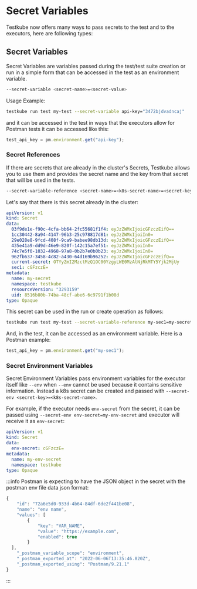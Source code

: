 # Secret Variables

Testkube now offers many ways to pass secrets to the test and to the executors, here are following types:

## Secret Variables

Secret Variables are variables passed during the test/test suite creation or run in a simple form that can be accessed in the test as an environment variable.

```sh
--secret-variable <secret-name>=<secret-value>
```

Usage Example:

```sh
testkube run test my-test --secret-variable api-key="3472bjdvadncaj"
```

and it can be accessed in the test in ways that the executors allow for Postman tests it can be accessed like this:

```js
test_api_key = pm.environment.get("api-key");
```

### Secret References

If there are secrets that are already in the cluster's Secrets, Testkube allows you to use them and provides the secret name and the key from that secret that will be used in the tests.

```sh
--secret-variable-reference <secret-name>=<k8s-secret-name>=<secret-key>
```

Let's say that there is this secret already in the cluster:

```yaml
apiVersion: v1
kind: Secret
data:
  03f9de1e-f90c-4cfa-bb64-2fc55681f1f4: eyJzZWMxIjoicGFzczEifQ==
  1cc30442-8a94-4147-96b3-25c978817d81: eyJzZWMxIjoiIn0=
  29e028e8-9fcd-408f-9ca9-babee98db13d: eyJzZWMxIjoicGFzczEifQ==
  435e41a9-dd9d-46e9-820f-142c15a7ef51: eyJzZWMxIjoiIn0=
  74c7e5f0-1032-4968-97a8-0b2b7e0b0b23: eyJzZWMxIjoiIn0=
  962fb637-3458-4c82-a430-64d169b96252: eyJzZWMxIjoicGFzczEifQ==
  current-secret: OTYyZmI2MzctMzQ1OC00YzgyLWE0MzAtNjRkMTY5Yjk2MjUy
  sec1: cGFzczE=
metadata:
  name: my-secret
  namespace: testkube
  resourceVersion: "3293159"
  uid: 8516b80b-74ba-48cf-abe6-6c9791f1b08d
type: Opaque
```

This secret can be used in the run or create operation as follows:

```sh
testkube run test my-test --secret-variable-reference my-sec1=my-secret=sec1
```

And, in the test, it can be accessed as an environment variable. Here is a Postman example:

```js
test_api_key = pm.environment.get("my-sec1");
```

### Secret Environment Variables

Secret Environment Variables pass environment variables for the executor itself like `--env` when `--env` cannot be used because it contains sensitive information. Instead a k8s secret can be created and passed with `--secret-env <secret-key>=<k8s-secret-name>`.

For example, if the executor needs `env-secret` from the secret,
it can be passed using `--secret-env env-secret=my-env-secret` and executor will receive it as `env-secret`:

```yaml
apiVersion: v1
kind: Secret
data:
  env-secret: cGFzczE=
metadata:
  name: my-env-secret
  namespace: testkube
type: Opaque
```

:::info
Postman is expecting to have the JSON object in the secret with the postman env file data json format:

```js
{
	"id": "72a6e5d0-933d-4b64-84df-6de2f441be08",
	"name": "env name",
	"values": [
		{
			"key": "VAR_NAME",
			"value": "https://example.com",
			"enabled": true
		}
  ],
	"_postman_variable_scope": "environment",
	"_postman_exported_at": "2022-06-06T13:35:46.820Z",
	"_postman_exported_using": "Postman/9.21.1"
}
```

:::
